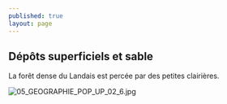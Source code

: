 ```yaml
---
published: true
layout: page
---
```




## Dépôts superficiels et sable

La forêt dense du Landais est percée par des petites clairières.

![05_GEOGRAPHIE_POP_UP_02_6.jpg]({{site.baseurl}}/data/images/5/geographie/05_GEOGRAPHIE_POP_UP_02_6.jpg)
